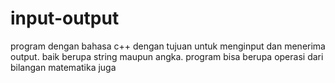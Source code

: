 # input-output
program dengan bahasa c++ dengan tujuan untuk menginput dan menerima output. baik berupa string maupun angka. program bisa berupa operasi dari bilangan matematika juga
